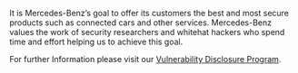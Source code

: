<!-- SPDX-License-Identifier: MIT --->
It is Mercedes-Benz’s goal to offer its customers the best and most secure products such as connected cars and other services.
Mercedes-Benz values the work of security researchers and whitehat hackers who spend time and effort helping us to achieve this goal.

For further Information please visit our [Vulnerability Disclosure Program](https://www.mercedes-benz.com/en/whitehat/).

